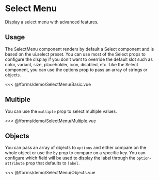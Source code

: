 <script setup>
import Basic from './demo/SelectMenu/Basic.vue';
import Multiple from './demo/SelectMenu/Multiple.vue';
import Objects from './demo/SelectMenu/Objects.vue';
</script>

# Select Menu

Display a select menu with advanced features.

## Usage

The SelectMenu component renders by default a Select component and is based on the ui.select preset. You can use most of
the Select props to configure the display if you don't want to override the default slot such as color, variant, size,
placeholder, icon, disabled, etc.
Like the Select component, you can use the options prop to pass an array of strings or objects.

<DemoContainer>
  <Basic/>
</DemoContainer>

<<< @/forms/demo/SelectMenu/Basic.vue

## Multiple

You can use the ``multiple`` prop to select multiple values.

<DemoContainer>
  <Multiple />
</DemoContainer>

<<< @/forms/demo/SelectMenu/Multiple.vue

## Objects

You can pass an array of objects to ``options`` and either compare on the whole object or use the ``by`` prop to compare on a
specific key. You can configure which field will be used to display the label through the ``option-attribute`` prop that
defaults to ``label``.

<DemoContainer>
  <Objects />
</DemoContainer>

<<< @/forms/demo/SelectMenu/Objects.vue